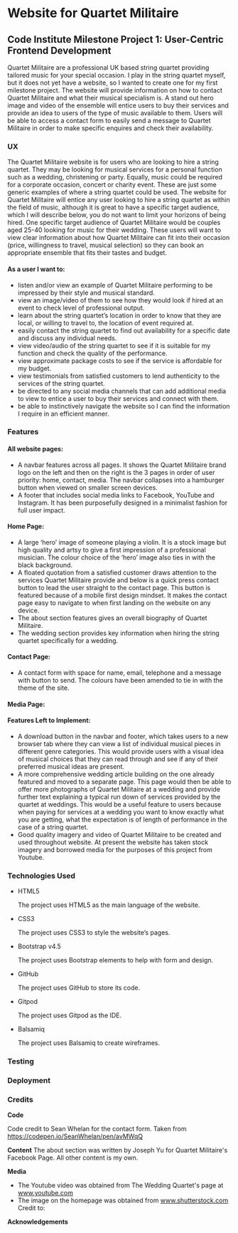 # Website for Quartet Militaire
## Code Institute Milestone Project 1: User-Centric Frontend Development
Quartet Militaire are a professional UK based string quartet providing tailored music for your special occasion. I play in the string quartet myself, but it does not yet have a website, so I wanted to create one for my first milestone project. 
The website will provide information on how to contact Quartet Militaire and what their musical specialism is. A stand out hero image and video of the ensemble will entice users to buy their services and provide an idea to users of the type of music available to them.
Users will be able to access a contact form to easily send a message to Quartet Militaire in order to make specific enquires and check their availability.
### UX
The Quartet Militaire website is for users who are looking to hire a string quartet. They may be looking for musical services for a personal function such as a wedding, christening or party. Equally, music could be required for a corporate occasion, concert or charity event. These are just some generic examples of where a string quartet could be used. 
The website for Quartet Militaire will entice any user looking to hire a string quartet as within the field of music, although it is great to have a specific target audience, which I will describe below, you do not want to limit your horizons of being hired.
One specific target audience of Quartet Militaire would be couples aged 25-40 looking for music for their wedding. These users will want to view clear information about how Quartet Militaire can fit into their occasion (price, willingness to travel, musical selection) so they can book an appropriate ensemble that fits their tastes and budget.

#### As a user I want to:
* listen and/or view an example of Quartet Militaire performing to be impressed by their style and musical standard.
* view an image/video of them to see how they would look if hired at an event to check level of professional output.
* learn about the string quartet’s location in order to know that they are local, or willing to travel to, the location of event required at.
* easily contact the string quartet to find out availability for a specific date and discuss any individual needs.
* view video/audio of the string quartet to see if it is suitable for my function and check the quality of the performance.
* view approximate package costs to see if the service is affordable for my budget.
* view testimonials from satisfied customers to lend authenticity to the services of the string quartet.
* be directed to any social media channels that can add additional media to view to entice a user to buy their services and connect with them. 
* be able to instinctively navigate the website so I can find the information I require in an efficient manner. 

### Features
#### All website pages:
* A navbar features across all pages. It shows the Quartet Militaire brand logo on the left and then on the right is the 3 pages in order of user priority: home, contact, media. The navbar collapses into a hamburger button when viewed on smaller screen devices.
* A footer that includes social media links to Facebook, YouTube and Instagram. It has been purposefully designed in a minimalist fashion for full user impact. 
#### Home Page:
* A large ‘hero’ image of someone playing a violin. It is a stock image but high quality and artsy to give a first impression of a professional musician. The colour choice of the ‘hero’ image also ties in with the black background.
* A floated quotation from a satisfied customer draws attention to the services Quartet Militaire provide and below is a quick press contact button to lead the user straight to the contact page. This button is featured because of a mobile first design mindset. It makes the contact page easy to navigate to when first landing on the website on any device.
* The about section features gives an overall biography of Quartet Militaire.
* The wedding section provides key information when hiring the string quartet specifically for a wedding.
#### Contact Page:
* A contact form with space for name, email, telephone and a message with button to send. The colours have been amended to tie in with the theme of the site.
#### Media Page:

#### Features Left to Implement:
* A download button in the navbar and footer, which takes users to a new browser tab where they can view a list of individual musical pieces in different genre categories. This would provide users with a visual idea of musical choices that they can read through and see if any of their preferred musical ideas are present. 
* A more comprehensive wedding article building on the one already featured and moved to a separate page. This page would then be able to offer more photographs of Quartet Militaire at a wedding and provide further text explaining a typical run down of services provided by the quartet at weddings. This would be a useful feature to users because when paying for services at a wedding you want to know exactly what you are getting, what the expectation is of length of performance in the case of a string quartet.
* Good quality imagery and video of Quartet Militaire to be created and used throughout website. At present the website has taken stock imagery and borrowed media for the purposes of this project from Youtube.

### Technologies Used

* HTML5

    The project uses HTML5 as the main language of the website.
* CSS3


    The project uses CSS3 to style the website’s pages.

* Bootstrap v4.5

    The project uses Bootstrap elements to help with form and design.

* GitHub

    The project uses GitHub to store its code.
* Gitpod

    The project uses Gitpod as the IDE.
* Balsamiq

    The project uses Balsamiq to create wireframes.

### Testing

### Deployment

### Credits

**Code**

Code credit to Sean Whelan for the contact form. Taken from https://codepen.io/SeanWhelan/pen/avMWqQ 

**Content**
The about section was written by Joseph Yu for Quartet Militaire's Facebook Page. 
All other content is my own.

**Media**

* The Youtube video was obtained from The Wedding Quartet's page at www.youtube.com 
* The image on the homepage was obtained from www.shutterstock.com Credit to: 

**Acknowledgements**
